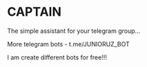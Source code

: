 # CAPTAIN
The simple assistant for your telegram group...



More telegram bots - t.me/JUNIORUZ_BOT

I am create different bots for free!!!
